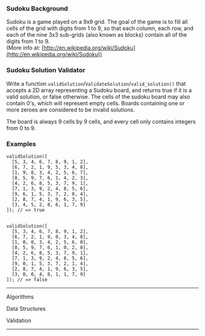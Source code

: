 ### Sudoku Background

Sudoku is a game played on a 9x9 grid. The goal of the game is to fill all cells of the grid with digits from 1 to 9, so that each column, each row, and each of the nine 3x3 sub-grids (also known as blocks) contain all of the digits from 1 to 9.  
(More info at: [http://en.wikipedia.org/wiki/Sudoku](http://en.wikipedia.org/wiki/Sudoku))

### Sudoku Solution Validator

Write a function `validSolution`/`ValidateSolution`/`valid_solution()` that accepts a 2D array representing a Sudoku board, and returns true if it is a valid solution, or false otherwise. The cells of the sudoku board may also contain 0's, which will represent empty cells. Boards containing one or more zeroes are considered to be invalid solutions.

The board is always 9 cells by 9 cells, and every cell only contains integers from 0 to 9.

### Examples

    validSolution([
      [5, 3, 4, 6, 7, 8, 9, 1, 2],
      [6, 7, 2, 1, 9, 5, 3, 4, 8],
      [1, 9, 8, 3, 4, 2, 5, 6, 7],
      [8, 5, 9, 7, 6, 1, 4, 2, 3],
      [4, 2, 6, 8, 5, 3, 7, 9, 1],
      [7, 1, 3, 9, 2, 4, 8, 5, 6],
      [9, 6, 1, 5, 3, 7, 2, 8, 4],
      [2, 8, 7, 4, 1, 9, 6, 3, 5],
      [3, 4, 5, 2, 8, 6, 1, 7, 9]
    ]); // => true
    

    validSolution([
      [5, 3, 4, 6, 7, 8, 9, 1, 2], 
      [6, 7, 2, 1, 9, 0, 3, 4, 8],
      [1, 0, 0, 3, 4, 2, 5, 6, 0],
      [8, 5, 9, 7, 6, 1, 0, 2, 0],
      [4, 2, 6, 8, 5, 3, 7, 9, 1],
      [7, 1, 3, 9, 2, 4, 8, 5, 6],
      [9, 0, 1, 5, 3, 7, 2, 1, 4],
      [2, 8, 7, 4, 1, 9, 6, 3, 5],
      [3, 0, 0, 4, 8, 1, 1, 7, 9]
    ]); // => false
    

* * *

Algorithms

Data Structures

Validation

* * *

  